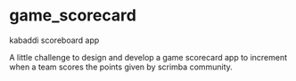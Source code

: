 # game_scorecard
kabaddi scoreboard app

A little challenge to design and develop a game scorecard app to increment when a team scores the points given by scrimba community.


